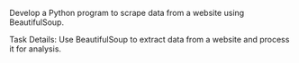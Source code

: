 Develop a Python program to scrape data from a
website using BeautifulSoup.

Task Details: Use BeautifulSoup to extract data from a website and process it for analysis.
